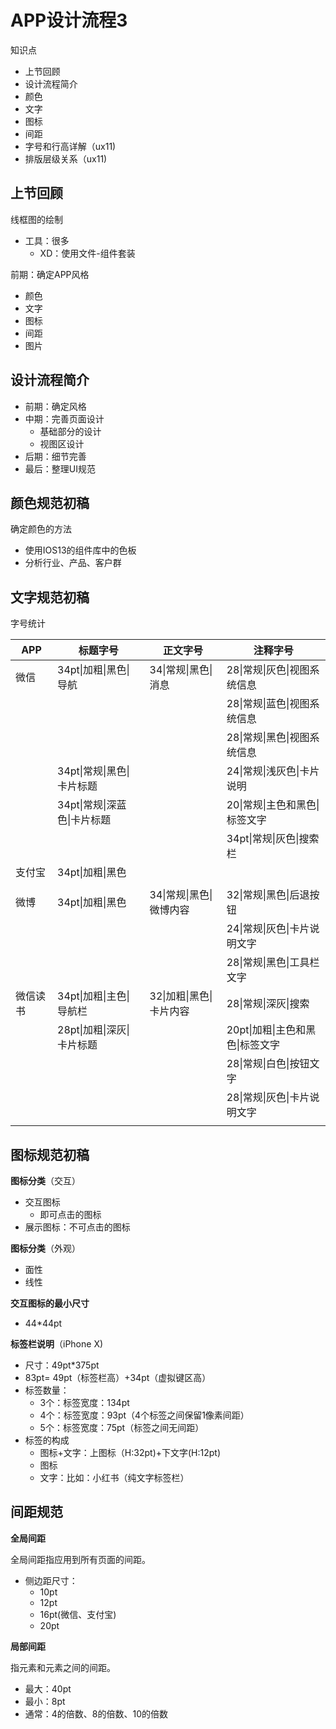 # APP设计流程3

知识点

- 上节回顾
- 设计流程简介
- 颜色
- 文字
- 图标
- 间距
- 字号和行高详解（ux11)
- 排版层级关系（ux11)

## 上节回顾

线框图的绘制

- 工具：很多
  - XD：使用文件-组件套装

前期：确定APP风格

- 颜色
- 文字
- 图标
- 间距
- 图片

## 设计流程简介

- 前期：确定风格
- 中期：完善页面设计
  - 基础部分的设计
  - 视图区设计
- 后期：细节完善
- 最后：整理UI规范

## 颜色规范初稿

确定颜色的方法

- 使用IOS13的组件库中的色板
- 分析行业、产品、客户群

## 文字规范初稿

字号统计

|APP|标题字号|正文字号|注释字号|
|---------|---------|---------|---------|
|微信|34pt\|加粗\|黑色\|导航|34\|常规\|黑色\|消息|28\|常规\|灰色\|视图系统信息|
||||28\|常规\|蓝色\|视图系统信息|
||||28\|常规\|黑色\|视图系统信息|
||34pt\|常规\|黑色\|卡片标题||24\|常规\|浅灰色\|卡片说明|
||34pt\|常规\|深蓝色\|卡片标题||20\|常规\|主色和黑色\|标签文字|
||||34pt\|常规\|灰色\|搜索栏|
|支付宝|34pt\|加粗\|黑色|||
|||||
|微博|34pt\|加粗\|黑色|34\|常规\|黑色\|微博内容|32\|常规\|黑色\|后退按钮|
||||24\|常规\|灰色\|卡片说明文字|
||||28\|常规\|黑色\|工具栏文字|
|微信读书|34pt\|加粗\|主色\|导航栏|32\|加粗\|黑色\|卡片内容|28\|常规\|深灰\|搜索|
||28pt\|加粗\|深灰\|卡片标题||20pt\|加粗\|主色和黑色\|标签文字|
||||28\|常规\|白色\|按钮文字|
||||28\|常规\|灰色\|卡片说明文字|
|||||

## 图标规范初稿

**图标分类**（交互）

- 交互图标
  - 即可点击的图标
- 展示图标：不可点击的图标

**图标分类**（外观）

- 面性
- 线性

**交互图标的最小尺寸**

- 44*44pt

**标签栏说明**（iPhone X)

- 尺寸：49pt*375pt
- 83pt= 49pt（标签栏高）+34pt（虚拟键区高）
- 标签数量：
  - 3个：标签宽度：134pt
  - 4个：标签宽度：93pt（4个标签之间保留1像素间距）
  - 5个：标签宽度：75pt（标签之间无间距）
- 标签的构成
  - 图标+文字：上图标（H:32pt)+下文字(H:12pt)
  - 图标
  - 文字：比如：小红书（纯文字标签栏）

## 间距规范

**全局间距**

全局间距指应用到所有页面的间距。

- 侧边距尺寸：
  - 10pt
  - 12pt
  - 16pt(微信、支付宝)
  - 20pt

**局部间距**

指元素和元素之间的间距。

- 最大：40pt
- 最小：8pt
- 通常：4的倍数、8的倍数、10的倍数